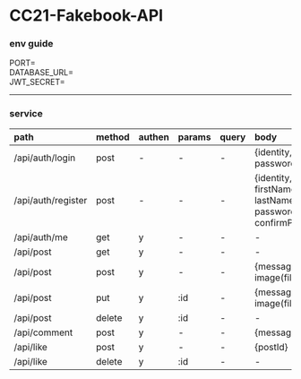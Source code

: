 CC21-Fakebook-API
===
### env guide
PORT=  
DATABASE_URL=  
JWT_SECRET=  

---
### service

|path |method |authen |params |query |body |
|:-- |:-- |:-- |:-- |:-- |:-- |
|/api/auth/login|post|-|-|-| {identity, password}
|/api/auth/register|post|-|-|-| {identity, firstName, lastName, password, confirmPassword}
|/api/auth/me|get|y|-|-|-|
|/api/post|get|y|-|-|-|
|/api/post|post|y|-|-|{message, image(file)}
|/api/post|put|y|:id|-|{message, image(file)}
|/api/post|delete|y|:id|-|-
|/api/comment|post|y|-|-|{message, postId}
|/api/like|post|y|-|-|{postId}
|/api/like|delete|y|:id|-|-







